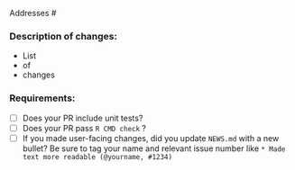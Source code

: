 Addresses #<ISSUE NUMBER>

### Description of changes:
- List
- of
- changes

### Requirements:
- [ ] Does your PR include unit tests?
- [ ] Does your PR pass `R CMD check` ?
- [ ] If you made user-facing changes, did you update `NEWS.md` with a new bullet? Be sure to tag your name and relevant issue number like `* Made text more readable (@yourname, #1234)`
